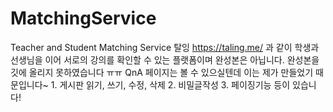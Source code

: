 # MatchingService
Teacher and Student Matching Service
탈잉 https://taling.me/ 과 같이 학생과 선생님을 이어 서로의 강의를 확인할 수 있는 플랫폼이며 완성본은 아닙니다. 완성본을 깃에 올리지 못하였습니다 ㅠㅠ
QnA 페이지는 볼 수 있으실텐데 이는 제가 만들었기 때문입니다~ 1. 게시판 읽기, 쓰기, 수정, 삭제 2. 비밀글작성 3. 페이징기능 등이 있습니다!
